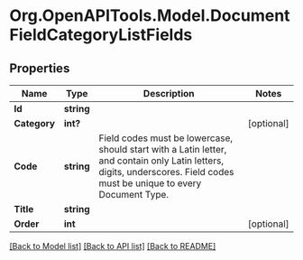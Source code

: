 
# Org.OpenAPITools.Model.DocumentFieldCategoryListFields

## Properties

Name | Type | Description | Notes
------------ | ------------- | ------------- | -------------
**Id** | **string** |  | 
**Category** | **int?** |  | [optional] 
**Code** | **string** | Field codes must be lowercase, should start with  a Latin letter, and contain only Latin letters, digits, underscores. Field codes must be unique to every Document Type. | 
**Title** | **string** |  | 
**Order** | **int** |  | [optional] 

[[Back to Model list]](../README.md#documentation-for-models)
[[Back to API list]](../README.md#documentation-for-api-endpoints)
[[Back to README]](../README.md)

